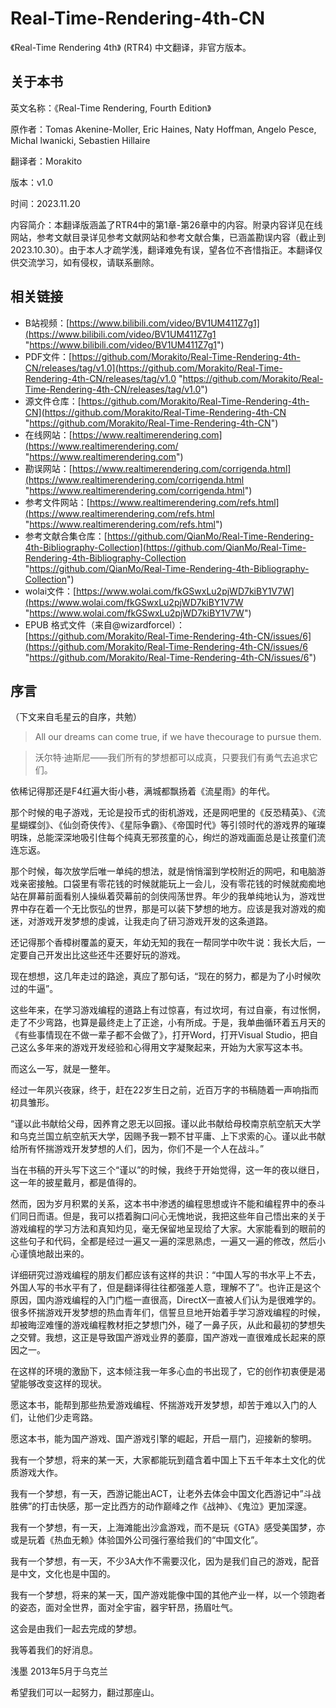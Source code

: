 # Real-Time-Rendering-4th-CN
《Real-Time Rendering 4th》 (RTR4) 中文翻译，非官方版本。

## 关于本书

英文名称：《Real-Time Rendering, Fourth Edition》

原作者：Tomas Akenine-Moller, Eric Haines, Naty Hoffman, Angelo Pesce, Michal lwanicki, Sebastien Hillaire

翻译者：Morakito

版本：v1.0

时间：2023.11.20

内容简介：本翻译版涵盖了RTR4中的第1章-第26章中的内容。附录内容详见在线网站，参考文献目录详见参考文献网站和参考文献合集，已涵盖勘误内容（截止到2023.10.30）。由于本人才疏学浅，翻译难免有误，望各位不吝惜指正。本翻译仅供交流学习，如有侵权，请联系删除。

## 相关链接

-   B站视频：[https://www.bilibili.com/video/BV1UM411Z7g1](https://www.bilibili.com/video/BV1UM411Z7g1 "https://www.bilibili.com/video/BV1UM411Z7g1")
-   PDF文件：[https://github.com/Morakito/Real-Time-Rendering-4th-CN/releases/tag/v1.0](https://github.com/Morakito/Real-Time-Rendering-4th-CN/releases/tag/v1.0 "https://github.com/Morakito/Real-Time-Rendering-4th-CN/releases/tag/v1.0")
-   源文件仓库：[https://github.com/Morakito/Real-Time-Rendering-4th-CN](https://github.com/Morakito/Real-Time-Rendering-4th-CN "https://github.com/Morakito/Real-Time-Rendering-4th-CN")
-   在线网站：[https://www.realtimerendering.com](https://www.realtimerendering.com/ "https://www.realtimerendering.com")
-   勘误网站：[https://www.realtimerendering.com/corrigenda.html](https://www.realtimerendering.com/corrigenda.html "https://www.realtimerendering.com/corrigenda.html")
-   参考文件网站：[https://www.realtimerendering.com/refs.html](https://www.realtimerendering.com/refs.html "https://www.realtimerendering.com/refs.html")
-   参考文献合集仓库：[https://github.com/QianMo/Real-Time-Rendering-4th-Bibliography-Collection](https://github.com/QianMo/Real-Time-Rendering-4th-Bibliography-Collection "https://github.com/QianMo/Real-Time-Rendering-4th-Bibliography-Collection")
-   wolai文件：[https://www.wolai.com/fkGSwxLu2pjWD7kiBY1V7W](https://www.wolai.com/fkGSwxLu2pjWD7kiBY1V7W "https://www.wolai.com/fkGSwxLu2pjWD7kiBY1V7W")
-   EPUB 格式文件（来自@wizardforcel）：[https://github.com/Morakito/Real-Time-Rendering-4th-CN/issues/6](https://github.com/Morakito/Real-Time-Rendering-4th-CN/issues/6 "https://github.com/Morakito/Real-Time-Rendering-4th-CN/issues/6")

## 序言

（下文来自毛星云的自序，共勉）

> All our dreams can come true, if we have thecourage to pursue them.

> 沃尔特·迪斯尼——我们所有的梦想都可以成真，只要我们有勇气去追求它们。&#x20;

依稀记得那还是F4红遍大街小巷，满城都飘扬着《流星雨》的年代。

那个时候的电子游戏，无论是投币式的街机游戏，还是网吧里的《反恐精英》、《流星蝴蝶剑》、《仙剑奇侠传》、《星际争霸》、《帝国时代》等引领时代的游戏界的璀璨明珠，总能深深地吸引住每个纯真无邪孩童的心，绚烂的游戏画面总是让孩童们流连忘返。

那个时候，每次放学后唯一单纯的想法，就是悄悄溜到学校附近的网吧，和电脑游戏亲密接触。口袋里有零花钱的时候就能玩上一会儿，没有零花钱的时候就痴痴地站在屏幕前面看别人操纵着荧幕前的剑侠闯荡世界。年少的我单纯地认为，游戏世界中存在着一个无比恢弘的世界，那是可以装下梦想的地方。应该是我对游戏的痴迷，对游戏开发梦想的虔诚，让我走向了研习游戏开发的这条道路。

还记得那个香樟树覆盖的夏天，年幼无知的我在一帮同学中吹牛说：我长大后，一定要自己开发出比这些还牛还要好玩的游戏。

现在想想，这几年走过的路途，真应了那句话，“现在的努力，都是为了小时候吹过的牛逼”。

这些年来，在学习游戏编程的道路上有过惊喜，有过坎坷，有过自豪，有过怅惘，走了不少弯路，也算是最终走上了正途，小有所成。于是，我单曲循环着五月天的《有些事情现在不做一辈子都不会做了》，打开Word，打开Visual Studio，把自己这么多年来的游戏开发经验和心得用文字凝聚起来，开始为大家写这本书。

而这么一写，就是一整年。

经过一年夙兴夜寐，终于，赶在22岁生日之前，近百万字的书稿随着一声响指而初具雏形。

“谨以此书献给父母，因养育之恩无以回报。谨以此书献给母校南京航空航天大学和乌克兰国立航空航天大学，因赐予我一颗不甘平庸、上下求索的心。谨以此书献给所有怀揣游戏开发梦想的人们，因为，你们不是一个人在战斗。”

当在书稿的开头写下这三个“谨以”的时候，我终于开始觉得，这一年的夜以继日，这一年的披星戴月，都是值得的。

然而，因为岁月积累的关系，这本书中渗透的编程思想或许不能和编程界中的泰斗们同日而语。但是，我可以捂着胸口问心无愧地说，我把这些年自己悟出来的关于游戏编程的学习方法和真知灼见，毫无保留地呈现给了大家。大家能看到的眼前的这些句子和代码，全都是经过一遍又一遍的深思熟虑，一遍又一遍的修改，然后小心谨慎地敲出来的。

详细研究过游戏编程的朋友们都应该有这样的共识：“中国人写的书水平上不去，外国人写的书水平有了，但是翻译得往往都强差人意，理解不了”。也许正是这个原因，国内游戏编程的入门门槛一直很高，DirectX一直被人们认为是很难学的。很多怀揣游戏开发梦想的热血青年们，信誓旦旦地开始着手学习游戏编程的时候，却被晦涩难懂的游戏编程教材拒之梦想门外，碰了一鼻子灰，从此和最初的梦想失之交臂。我想，这正是导致国产游戏业界的萎靡，国产游戏一直很难成长起来的原因之一。

在这样的环境的激励下，这本倾注我一年多心血的书出现了，它的创作初衷便是渴望能够改变这样的现状。

愿这本书，能帮到那些热爱游戏编程、怀揣游戏开发梦想，却苦于难以入门的人们，让他们少走弯路。

愿这本书，能为国产游戏、国产游戏引擎的崛起，开启一扇门，迎接新的黎明。

我有一个梦想，将来的某一天，大家都能玩到蕴含着中国上下五千年本土文化的优质游戏大作。

我有一个梦想，有一天，西游记能出ACT，让老外去体会中国文化西游记中”斗战胜佛”的打击快感，那一定比西方的动作巅峰之作《战神》、《鬼泣》更加深邃。

我有一个梦想，有一天，上海滩能出沙盒游戏，而不是玩《GTA》感受美国梦，亦或是玩着《热血无赖》体验国外公司强行塞给我们的“中国文化”。

我有一个梦想，有一天，不少3A大作不需要汉化，因为是我们自己的游戏，配音是中文，文化也是中国的。

我有一个梦想，将来的某一天，国产游戏能像中国的其他产业一样，以一个领跑者的姿态，面对全世界，面对全宇宙，器宇轩昂，扬眉吐气。

这会是由我们一起去完成的梦想。

我等着我们的好消息。

浅墨 2013年5月于乌克兰

希望我们可以一起努力，翻过那座山。

